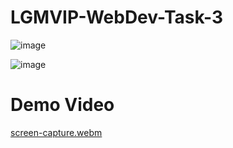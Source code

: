 # LGMVIP-WebDev-Task-3

![image](https://user-images.githubusercontent.com/83400697/207384239-ac393320-659a-420a-a2d9-2eba8d41a9b6.png)

![image](https://user-images.githubusercontent.com/83400697/207384290-3b861572-90ae-4a90-b84d-690057044055.png)


# Demo Video
[screen-capture.webm](https://user-images.githubusercontent.com/83400697/207384451-397d0c5b-f80c-45d5-8f8e-2641ee8bba55.webm)
